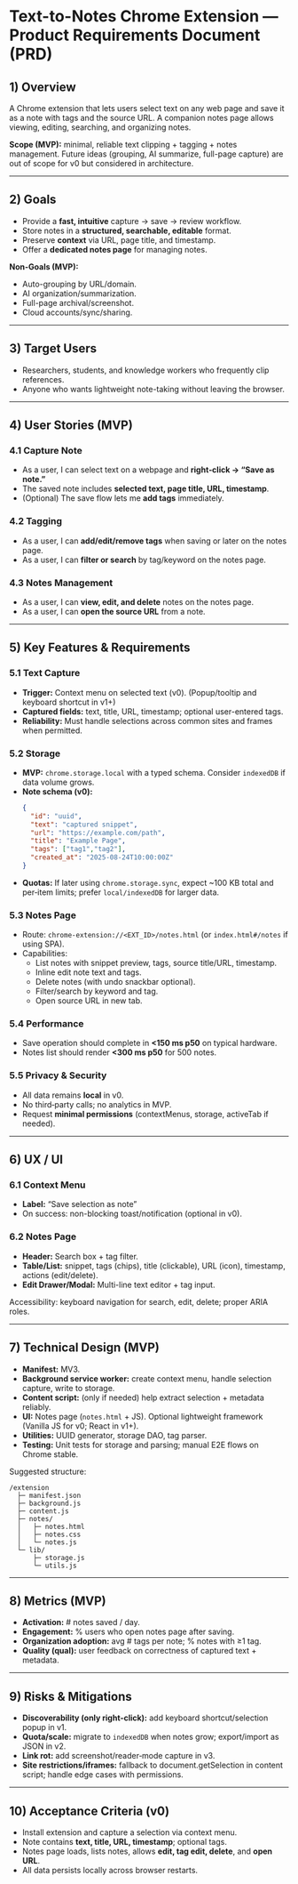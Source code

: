# Text-to-Notes Chrome Extension — Product Requirements Document (PRD)

## 1) Overview
A Chrome extension that lets users select text on any web page and save it as a note with tags and the source URL. A companion notes page allows viewing, editing, searching, and organizing notes.

**Scope (MVP):** minimal, reliable text clipping + tagging + notes management. Future ideas (grouping, AI summarize, full-page capture) are out of scope for v0 but considered in architecture.

---

## 2) Goals
- Provide a **fast, intuitive** capture → save → review workflow.
- Store notes in a **structured, searchable, editable** format.
- Preserve **context** via URL, page title, and timestamp.
- Offer a **dedicated notes page** for managing notes.

**Non-Goals (MVP):**
- Auto-grouping by URL/domain.
- AI organization/summarization.
- Full-page archival/screenshot.
- Cloud accounts/sync/sharing.

---

## 3) Target Users
- Researchers, students, and knowledge workers who frequently clip references.
- Anyone who wants lightweight note-taking without leaving the browser.

---

## 4) User Stories (MVP)
### 4.1 Capture Note
- As a user, I can select text on a webpage and **right‑click → “Save as note.”**
- The saved note includes **selected text, page title, URL, timestamp**.
- (Optional) The save flow lets me **add tags** immediately.

### 4.2 Tagging
- As a user, I can **add/edit/remove tags** when saving or later on the notes page.
- As a user, I can **filter or search** by tag/keyword on the notes page.

### 4.3 Notes Management
- As a user, I can **view, edit, and delete** notes on the notes page.
- As a user, I can **open the source URL** from a note.

---

## 5) Key Features & Requirements
### 5.1 Text Capture
- **Trigger:** Context menu on selected text (v0). (Popup/tooltip and keyboard shortcut in v1+)
- **Captured fields:** text, title, URL, timestamp; optional user-entered tags.
- **Reliability:** Must handle selections across common sites and frames when permitted.

### 5.2 Storage
- **MVP:** `chrome.storage.local` with a typed schema. Consider `indexedDB` if data volume grows.
- **Note schema (v0):**
  ```json
  {
    "id": "uuid",
    "text": "captured snippet",
    "url": "https://example.com/path",
    "title": "Example Page",
    "tags": ["tag1","tag2"],
    "created_at": "2025-08-24T10:00:00Z"
  }
  ```
- **Quotas:** If later using `chrome.storage.sync`, expect ~100 KB total and per‑item limits; prefer `local/indexedDB` for larger data.

### 5.3 Notes Page
- Route: `chrome-extension://<EXT_ID>/notes.html` (or `index.html#/notes` if using SPA).
- Capabilities:
  - List notes with snippet preview, tags, source title/URL, timestamp.
  - Inline edit note text and tags.
  - Delete notes (with undo snackbar optional).
  - Filter/search by keyword and tag.
  - Open source URL in new tab.

### 5.4 Performance
- Save operation should complete in **<150 ms p50** on typical hardware.
- Notes list should render **<300 ms p50** for 500 notes.

### 5.5 Privacy & Security
- All data remains **local** in v0.
- No third‑party calls; no analytics in MVP.
- Request **minimal permissions** (contextMenus, storage, activeTab if needed).

---

## 6) UX / UI
### 6.1 Context Menu
- **Label:** “Save selection as note”
- On success: non-blocking toast/notification (optional in v0).

### 6.2 Notes Page
- **Header:** Search box + tag filter.
- **Table/List:** snippet, tags (chips), title (clickable), URL (icon), timestamp, actions (edit/delete).
- **Edit Drawer/Modal:** Multi-line text editor + tag input.

Accessibility: keyboard navigation for search, edit, delete; proper ARIA roles.

---

## 7) Technical Design (MVP)
- **Manifest:** MV3.
- **Background service worker:** create context menu, handle selection capture, write to storage.
- **Content script:** (only if needed) help extract selection + metadata reliably.
- **UI:** Notes page (`notes.html` + JS). Optional lightweight framework (Vanilla JS for v0; React in v1+).
- **Utilities:** UUID generator, storage DAO, tag parser.
- **Testing:** Unit tests for storage and parsing; manual E2E flows on Chrome stable.

Suggested structure:
```
/extension
  ├─ manifest.json
  ├─ background.js
  ├─ content.js
  ├─ notes/
  │   ├─ notes.html
  │   ├─ notes.css
  │   └─ notes.js
  └─ lib/
      ├─ storage.js
      └─ utils.js
```

---

## 8) Metrics (MVP)
- **Activation:** # notes saved / day.
- **Engagement:** % users who open notes page after saving.
- **Organization adoption:** avg # tags per note; % notes with ≥1 tag.
- **Quality (qual):** user feedback on correctness of captured text + metadata.

---

## 9) Risks & Mitigations
- **Discoverability (only right‑click):** add keyboard shortcut/selection popup in v1.
- **Quota/scale:** migrate to `indexedDB` when notes grow; export/import as JSON in v2.
- **Link rot:** add screenshot/reader‑mode capture in v3.
- **Site restrictions/iframes:** fallback to document.getSelection in content script; handle edge cases with permissions.

---

## 10) Acceptance Criteria (v0)
- Install extension and capture a selection via context menu.
- Note contains **text, title, URL, timestamp**; optional tags.
- Notes page loads, lists notes, allows **edit, tag edit, delete**, and **open URL**.
- All data persists locally across browser restarts.
